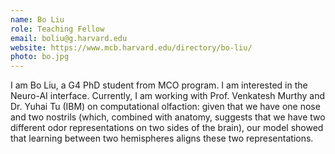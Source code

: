 ```yaml
---
name: Bo Liu
role: Teaching Fellow
email: boliu@g.harvard.edu
website: https://www.mcb.harvard.edu/directory/bo-liu/
photo: bo.jpg
---
```


I am Bo Liu, a G4 PhD student from MCO program. I am interested in the Neuro-AI interface. Currently, I am working with Prof. Venkatesh Murthy and Dr. Yuhai Tu (IBM) on computational olfaction: given that we have one nose and two nostrils (which, combined with anatomy, suggests that we have two different odor representations on two sides of the brain), our model showed that learning between two hemispheres aligns these two representations.  
